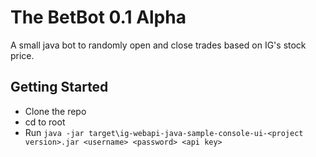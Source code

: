 # The BetBot 0.1 Alpha

A small java bot to randomly open and close trades based on IG's stock price.

## Getting Started
* Clone the repo
* cd to root
* Run ```java -jar target\ig-webapi-java-sample-console-ui-<project version>.jar <username> <password> <api key>```
